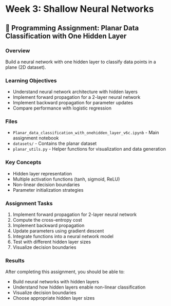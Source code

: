 # Week 3: Shallow Neural Networks

## 📝 Programming Assignment: Planar Data Classification with One Hidden Layer

### Overview
Build a neural network with one hidden layer to classify data points in a plane (2D dataset).

### Learning Objectives
- Understand neural network architecture with hidden layers
- Implement forward propagation for a 2-layer neural network
- Implement backward propagation for parameter updates
- Compare performance with logistic regression

### Files
- `Planar_data_classification_with_onehidden_layer_v6c.ipynb` - Main assignment notebook
- `datasets/` - Contains the planar dataset
- `planar_utils.py` - Helper functions for visualization and data generation

### Key Concepts
- Hidden layer representation
- Multiple activation functions (tanh, sigmoid, ReLU)
- Non-linear decision boundaries
- Parameter initialization strategies

### Assignment Tasks
1. Implement forward propagation for 2-layer neural network
2. Compute the cross-entropy cost
3. Implement backward propagation
4. Update parameters using gradient descent
5. Integrate functions into a neural network model
6. Test with different hidden layer sizes
7. Visualize decision boundaries

### Results
After completing this assignment, you should be able to:
- Build neural networks with hidden layers
- Understand how hidden layers enable non-linear classification
- Visualize decision boundaries
- Choose appropriate hidden layer sizes